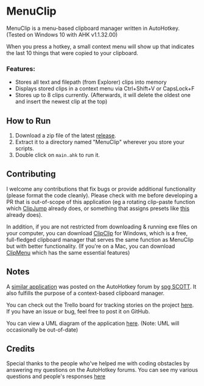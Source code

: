 # MenuClip
MenuClip is a menu-based clipboard manager written in AutoHotkey. (Tested on Windows 10 with AHK v1.1.32.00)

When you press a hotkey, a small context menu will show up that indicates the last 10 things that were copied to your clipboard. 

### Features:
- Stores all text and filepath (from Explorer) clips into memory
- Displays stored clips in a context menu via Ctrl+Shift+V or CapsLock+F
- Stores up to 8 clips currently. (Afterwards, it will delete the oldest one and insert the newest clip at the top)

## How to Run

1. Download a zip file of the latest [release](https://github.com/takanuva15/MenuClip/releases).
1. Extract it to a directory named "MenuClip" wherever you store your scripts.
1. Double click on `main.ahk` to run it.

## Contributing
I welcome any contributions that fix bugs or provide additional functionality (please format the code cleanly). Please check with me before developing a PR that is out-of-scope of this application (eg a rotating clip-paste function which [ClipJump](https://github.com/aviaryan/Clipjump) already does, or something that assigns presets like [this](https://www.autohotkey.com/boards/viewtopic.php?t=65004) already does). 

In addition, if you are not restricted from downloading & running exe files on your computer, you can download [ClipClip](https://clipclip.com/) for Windows, which is a free, full-fledged clipboard manager that serves the same function as MenuClip but with better functionality. (If you're on a Mac, you can download [ClipMenu](http://www.clipmenu.com/) which has the same essential features)


## Notes
A [similar application](https://autohotkey.com/board/topic/69834-probably-yet-another-clipboard-manager/) was posted on the AutoHotkey forum by [spg SCOTT](https://www.autohotkey.com/boards/memberlist.php?mode=viewprofile&u=66846). It also fulfills the purpose of a context-based clipboard manager. 

You can check out the Trello board for tracking stories on the project [here](https://trello.com/b/wD95pQRR/menuclip-kanban-board). If you have an issue or bug, feel free to post it on GitHub.

You can view a UML diagram of the application [here](https://www.lucidchart.com/documents/view/8b32b807-f1e5-4cb6-afa5-1380075d861b). (Note: UML will occasionally be out-of-date)

## Credits

Special thanks to the people who've helped me with coding obstacles by answering my questions on the AutoHotkey forums. You can see my various questions and people's responses [here](https://www.autohotkey.com/boards/search.php?author_id=117081&sr=posts)